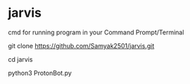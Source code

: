 # jarvis

cmd for running program in your Command Prompt/Terminal

git clone https://github.com/Samyak2501/jarvis.git

cd jarvis

python3 ProtonBot.py
